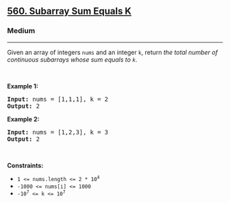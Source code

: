 <h2><a href="https://leetcode.com/problems/subarray-sum-equals-k/">560. Subarray Sum Equals K</a></h2><h3>Medium</h3><hr><div style="user-select: auto;"><p style="user-select: auto;">Given an array of integers <code style="user-select: auto;">nums</code> and an integer <code style="user-select: auto;">k</code>, return <em style="user-select: auto;">the total number of continuous subarrays whose sum equals to <code style="user-select: auto;">k</code></em>.</p>

<p style="user-select: auto;">&nbsp;</p>
<p style="user-select: auto;"><strong style="user-select: auto;">Example 1:</strong></p>
<pre style="user-select: auto;"><strong style="user-select: auto;">Input:</strong> nums = [1,1,1], k = 2
<strong style="user-select: auto;">Output:</strong> 2
</pre><p style="user-select: auto;"><strong style="user-select: auto;">Example 2:</strong></p>
<pre style="user-select: auto;"><strong style="user-select: auto;">Input:</strong> nums = [1,2,3], k = 3
<strong style="user-select: auto;">Output:</strong> 2
</pre>
<p style="user-select: auto;">&nbsp;</p>
<p style="user-select: auto;"><strong style="user-select: auto;">Constraints:</strong></p>

<ul style="user-select: auto;">
	<li style="user-select: auto;"><code style="user-select: auto;">1 &lt;= nums.length &lt;= 2 * 10<sup style="user-select: auto;">4</sup></code></li>
	<li style="user-select: auto;"><code style="user-select: auto;">-1000 &lt;= nums[i] &lt;= 1000</code></li>
	<li style="user-select: auto;"><code style="user-select: auto;">-10<sup style="user-select: auto;">7</sup> &lt;= k &lt;= 10<sup style="user-select: auto;">7</sup></code></li>
</ul>
</div>